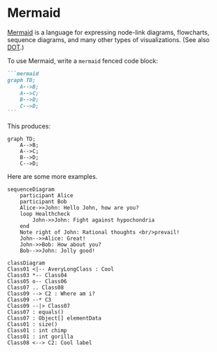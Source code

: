 # Mermaid

[Mermaid](https://mermaid.js.org/) is a language for expressing node-link diagrams, flowcharts, sequence diagrams, and many other types of visualizations. (See also [DOT](./dot).)

To use Mermaid, write a `mermaid` fenced code block:

````md
```mermaid
graph TD;
    A-->B;
    A-->C;
    B-->D;
    C-->D;
```
````

This produces:

```mermaid
graph TD;
    A-->B;
    A-->C;
    B-->D;
    C-->D;
```

Here are some more examples.

```mermaid show
sequenceDiagram
    participant Alice
    participant Bob
    Alice->>John: Hello John, how are you?
    loop Healthcheck
        John->>John: Fight against hypochondria
    end
    Note right of John: Rational thoughts <br/>prevail!
    John-->>Alice: Great!
    John->>Bob: How about you?
    Bob-->>John: Jolly good!
```

```mermaid show
classDiagram
Class01 <|-- AveryLongClass : Cool
Class03 *-- Class04
Class05 o-- Class06
Class07 .. Class08
Class09 --> C2 : Where am i?
Class09 --* C3
Class09 --|> Class07
Class07 : equals()
Class07 : Object[] elementData
Class01 : size()
Class01 : int chimp
Class01 : int gorilla
Class08 <--> C2: Cool label
```
